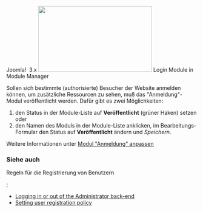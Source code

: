 <!-- Filename: Enabling_the_Login_Form_module / Display title: Das Modul "Anmeldung" veröffentlichen -->

Joomla!  3.x <img
src="https://docs.joomla.org/images/thumb/b/b5/Login_module_j39.png/300px-Login_module_j39.png"
class="thumbimage" decoding="async"
srcset="https://docs.joomla.org/images/thumb/b/b5/Login_module_j39.png/450px-Login_module_j39.png 1.5x, https://docs.joomla.org/images/thumb/b/b5/Login_module_j39.png/600px-Login_module_j39.png 2x"
data-file-width="900" data-file-height="520" width="300" height="173" />
<a href="https://docs.joomla.org/File:Login_module_j39.png"
class="internal" title="Enlarge"></a>Login Module in Module Manager

Sollen sich bestimmte (authorisierte) Besucher der Website anmelden
können, um zusätzliche Ressourcen zu sehen, muß das "Anmeldung"-Modul
veröffentlicht werden. Dafür gibt es zwei Möglichkeiten:

1.  den Status in der Module-Liste auf **Veröffentlicht** (grüner Haken)
    setzen oder
1.  den Namen des Moduls in der Module-Liste anklicken, im
    Bearbeitungs-Formular den Status auf **Veröffentlicht** ändern und
    *Speichern*.

Weitere Informationen unter [Modul "Anmeldung"
anpassen](https://docs.joomla.org/Changing_the_Login_Form_module_settings "Special:MyLanguage/Changing the Login Form module settings")

### Siehe auch

Regeln für die Registrierung von Benutzern

;

- [Logging in or out of the Administrator
  back-end](https://docs.joomla.org/J3.x:Logging_in_or_out_of_the_Administrator_back-end "Special:MyLanguage/J3.x:Logging in or out of the Administrator back-end")
- [Setting user registration
  policy](https://docs.joomla.org/Setting_user_registration_policy "Special:MyLanguage/Setting user registration policy")
